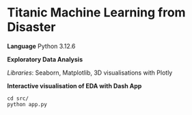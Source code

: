 # Titanic Machine Learning from Disaster


**Language**
Python 3.12.6

**Exploratory Data Analysis**

*Libraries*: Seaborn, Matplotlib, 3D visualisations with Plotly

**Interactive visualisation of EDA with Dash App** 
    
    cd src/
    python app.py



